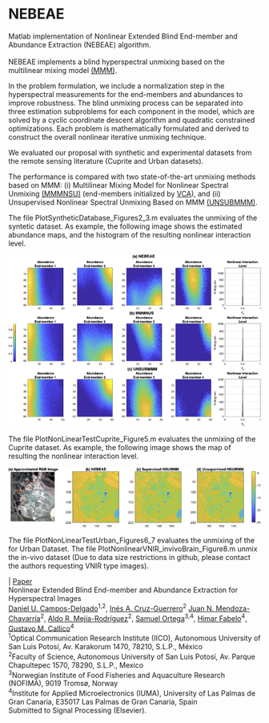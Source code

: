 # NEBEAE
Matlab implementation of Nonlinear Extended Blind End-member and Abundance Extraction (NEBEAE) algorithm. <br><br>
NEBEAE implements a blind hyperspectral unmixing based on the multilinear mixing model [(MMM)](10.1109/TGRS.2015.2453915).<br>

In the problem formulation, we include a normalization step in the hyperspectral measurements for the end-members and abundances to improve robustness. 
The blind unmixing process can be separated into three estimation subproblems for each component in the model, which are solved by a cyclic coordinate descent algorithm and quadratic constrained optimizations. Each problem is mathematically formulated and derived to construct the overall nonlinear iterative unmixing technique. <br>

We evaluated our proposal with synthetic and experimental datasets from the remote sensing literature (Cuprite and Urban datasets). <br>

The performance is compared with two state-of-the-art unmixing methods based on MMM: (i) Multilinear Mixing Model for Nonlinear Spectral Unmixing [(MMMNSU)](https://doi.org/10.1109/TGRS.2015.2453915) (end-members initialized by [VCA](https://doi.org/10.1109/TGRS.2005.844293)), and (ii) Unsupervised Nonlinear Spectral Unmixing Based on MMM [(UNSUBMMM)](https://doi.org/10.1109/TGRS.2017.2693366). <br>



The file PlotSyntheticDatabase_Figures2_3.m evaluates the unmixing of the syntetic dataset. As example, the following image shows the estimated abundance maps, and the histogram of the resulting nonlinear interaction level. <br>

 <img src='SyntheticEstimatedMaps.png'> <br>
 
 The file PlotNonLinearTestCuprite_Figure5.m evaluates the unmixing of the Cuprite dataset. As example, the following image shows the map of resulting the nonlinear interaction level.<br>
 
 <img src='NICuprite.png'> <br>
 
 The file PlotNonLinearTestUrban_Figures6_7 evaluates the unmixing of the for Urban Dataset.
 The file PlotNonlinearVNIR_invivoBrain_Figure8.m unmix the in-vivo dataset (Due to data size restrictions in github, please contact the authors requesting VNIR type images). 
 
 
 | [Paper]()  <br>
 Nonlinear Extended Blind End-member and Abundance Extraction for Hyperspectral Images <br>
 [Daniel U. Campos-Delgado](https://orcid.org/0000-0002-1555-0131)<sup>1,2</sup>, 
 [Inés A. Cruz-Guerrero](https://orcid.org/0000-0001-8034-8530)<sup>2</sup> 
 [Juan N. Mendoza-Chavarría](https://orcid.org/0000-0001-9740-1190)<sup>2</sup>, 
 [Aldo R. Mejía-Rodríguez](https://orcid.org/0000-0003-0704-0681)<sup>2</sup>, 
 [Samuel Ortega](https://orcid.org/0000-0002-7519-954X)<sup>3,4</sup>,
 [Himar Fabelo](https://orcid.org/0000-0002-9794-490X)<sup>4</sup>,
 [Gustavo M. Callico](https://orcid.org/0000-0002-3784-5504)<sup>4</sup> <br>
 <sup>1</sup>Optical Communication Research Institute (IICO), Autonomous University of San Luis Potosí, Av. Karakorum 1470, 78210, S.L.P., México<br>
<sup>2</sup>Faculty of Science, Autonomous University of San Luis Potosí, Av. Parque Chapultepec 1570, 78290, S.L.P., Mexico<br>
<sup>3</sup>Norwegian Institute of Food Fisheries and Aquaculture Research (NOFIMA), 9019 Tromsø, Norway<br>
<sup>4</sup>Institute for Applied Microelectronics (IUMA), University of Las Palmas de Gran Canaria, E35017 Las Palmas de Gran Canaria, Spain<br>
Submitted to Signal Processing (Elsevier).


 
